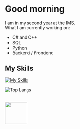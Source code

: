# Good morning
I am in my second year at the IMS.
<br>
What I am currently working on:
- C# and C++
- SQL
- Python
- Backend / Frondend

## My Skills

[![My Skills](https://skillicons.dev/icons?i=cs,cpp,html,css,js,python,vscode,postman,docker,blender,aws,git&theme=dark&center=true&perline=5)](https://skillicons.dev)


![Top Langs](https://github-readme-stats.vercel.app/api/top-langs/?username=RobinTea&layout=compact)

<br>
<img src="https://github.com/RobinTea/RobinTea/assets/142886484/c19e9294-00dc-4d13-9e94-9c95117386e0" width="72" height="72">

<!--


**RobinTea/RobinTea** is a ✨ _special_ ✨ repository because its `README.md` (this file) appears on your GitHub profile.

Here are some ideas to get you started:

- 🔭 I’m currently working on ...
- 🌱 I’m currently learning ...
- 👯 I’m looking to collaborate on ...
- 🤔 I’m looking for help with ...
- 💬 Ask me about ...
- 📫 How to reach me: ...
- 😄 Pronouns: ...
- ⚡ Fun fact: ...
-->
